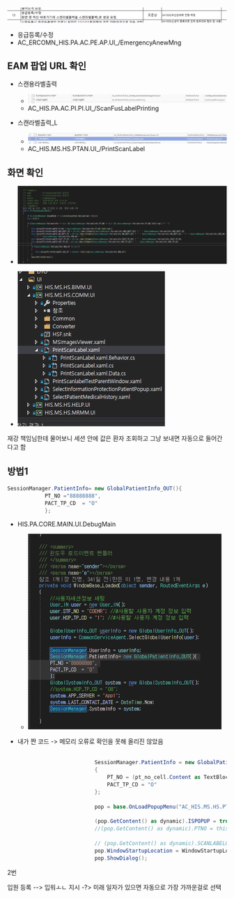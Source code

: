 




# 
![alt text](image.png)

- 응급등록/수정
- AC_ERCOMN_HIS.PA.AC.PE.AP.UI_/EmergencyAnewMng

## EAM 팝업 URL 확인

- 스캔용라벨출력
    
    - ![alt text](image-2.png)
    - AC_HIS.PA.AC.PI.PI.UI_/ScanFusLabelPrinting

- 스캔라벨출력_L
    
    - ![alt text](image-1.png)
    - AC_HIS.MS.HS.PTAN.UI_/PrintScanLabel


## 화면 확인

- ![alt text](image-3.png)

- ![alt text](image-4.png)

재강 책임님한테 물어보니 세션 안에 값은 환자 조회하고 그냥 보내면 자동으로 들어간다고 함




## 방법1
```cs
SessionManager.PatientInfo= new GlobalPatientInfo_OUT(){
            PT_NO ="88888888",
            PACT_TP_CD  = "O"
            };

```

- HIS.PA.CORE.MAIN.UI.DebugMain

    - ![alt text](image-5.png)


- 내가 짠 코드 -> 메모리 오류로 확인을 못해 올리진 않았음
```cs

                            SessionManager.PatientInfo = new GlobalPatientInfo_OUT()
                            {
                                PT_NO = (pt_no_cell.Content as TextBlock).Text, // ucPt_no.SelectedTextCode,
                                PACT_TP_CD = "O"
                            };

                            pop = base.OnLoadPopupMenu("AC_HIS.MS.HS.PTAN.UI_/PrintScanLabel");

                            (pop.GetContent() as dynamic).ISPOPUP = true;
                            //(pop.GetContent() as dynamic).PTNO = this.ucPt_no.SelectedTextCode; // 환자번호

                            // (pop.GetContent() as dynamic).SCANLABELGB = 3; //선택진료라벨 호출
                            pop.WindowStartupLocation = WindowStartupLocation.CenterScreen;
                            pop.ShowDialog();

```



2번

입원 등록 --> 입워ㅗㄴ 지시 -?> 미래 일자가 있으면 
자동으로 가장 가까운걸로 선택

